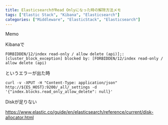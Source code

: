 ```yaml
---
title: ElasticsearchがRead Onlyになった時の解除方法メモ
tags: ["Elastic Stack", "Kibana", "Elasticsearch"]
categories: ["Middleware", "ElasticStack", "Elasticsearch"]
---
```


Memo

Kibanaで

```
FORBIDDEN/12/index read-only / allow delete (api)];: [cluster_block_exception] blocked by: [FORBIDDEN/12/index read-only / allow delete (api)
```

というエラーが出た時

```
curl -v -XPUT -H "Content-Type: application/json" http://${ES_HOST}:9200/_all/_settings -d '{"index.blocks.read_only_allow_delete": null}'
```

Diskが足りない

https://www.elastic.co/guide/en/elasticsearch/reference/current/disk-allocator.html
